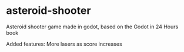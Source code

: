 # asteroid-shooter
Asteroid shooter game made in godot, based on the Godot in 24 Hours book

Added features: More lasers as score increases
